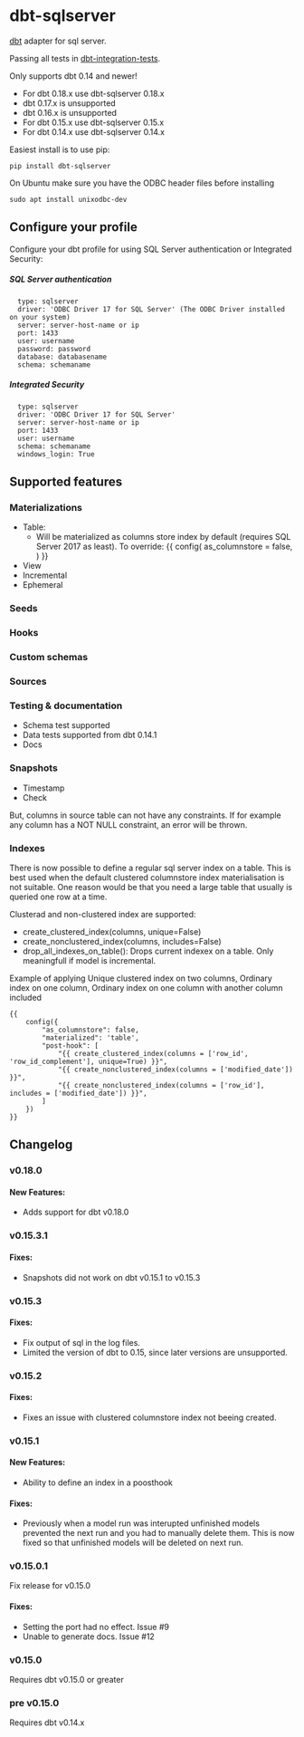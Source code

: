 # dbt-sqlserver
[dbt](https://www.getdbt.com) adapter for sql server.

Passing all tests in [dbt-integration-tests](https://github.com/fishtown-analytics/dbt-integration-tests/). 

Only supports dbt 0.14 and newer!
- For dbt 0.18.x use dbt-sqlserver 0.18.x
- dbt 0.17.x is unsupported
- dbt 0.16.x is unsupported
- For dbt 0.15.x use dbt-sqlserver 0.15.x
- For dbt 0.14.x use dbt-sqlserver 0.14.x


Easiest install is to use pip:

    pip install dbt-sqlserver

On Ubuntu make sure you have the ODBC header files before installing
    
    sudo apt install unixodbc-dev

## Configure your profile
Configure your dbt profile for using SQL Server authentication or Integrated Security:
##### SQL Server authentication 
      type: sqlserver
      driver: 'ODBC Driver 17 for SQL Server' (The ODBC Driver installed on your system)
      server: server-host-name or ip
      port: 1433
      user: username
      password: password
      database: databasename
      schema: schemaname

##### Integrated Security
      type: sqlserver
      driver: 'ODBC Driver 17 for SQL Server'
      server: server-host-name or ip
      port: 1433
      user: username
      schema: schemaname
      windows_login: True

## Supported features

### Materializations
- Table: 
    - Will be materialized as columns store index by default (requires SQL Server 2017 as least). To override:
{{
  config(
    as_columnstore = false,
  )
}}
- View
- Incremental
- Ephemeral

### Seeds

### Hooks

### Custom schemas

### Sources


### Testing & documentation
- Schema test supported
- Data tests supported from dbt 0.14.1
- Docs

### Snapshots
- Timestamp
- Check

But, columns in source table can not have any constraints. If for example any column has a NOT NULL constraint, an error will be thrown.

### Indexes
There is now possible to define a regular sql server index on a table. 
This is best used when the default clustered columnstore index materialisation is not suitable. 
One reason would be that you need a large table that usually is queried one row at a time.

Clusterad and non-clustered index are supported:
- create_clustered_index(columns, unique=False)
- create_nonclustered_index(columns, includes=False)
- drop_all_indexes_on_table(): Drops current indexex on a table. Only meaningfull if model is incremental.


Example of applying Unique clustered index on two columns, Ordinary index on one column, Ordinary index on one column with another column included

    {{
        config({
            "as_columnstore": false, 
            "materialized": 'table',
            "post-hook": [
                "{{ create_clustered_index(columns = ['row_id', 'row_id_complement'], unique=True) }}",
                "{{ create_nonclustered_index(columns = ['modified_date']) }}",
                "{{ create_nonclustered_index(columns = ['row_id'], includes = ['modified_date']) }}",
            ]
        })
    }}


## Changelog

### v0.18.0
#### New Features:
- Adds support for dbt v0.18.0

### v0.15.3.1

#### Fixes:
- Snapshots did not work on dbt v0.15.1 to v0.15.3

### v0.15.3

#### Fixes:
- Fix output of sql in the log files.
- Limited the version of dbt to 0.15, since later versions are unsupported.

### v0.15.2

#### Fixes:
- Fixes an issue with clustered columnstore index not beeing created.


### v0.15.1
#### New Features:
- Ability to define an index in a poosthook

#### Fixes:
- Previously when a model run was interupted unfinished models prevented the next run and you had to manually delete them. This is now fixed so that unfinished models will be deleted on next run.

### v0.15.0.1
Fix release for v0.15.0
#### Fixes:
- Setting the port had no effect. Issue #9
- Unable to generate docs. Issue #12

### v0.15.0
Requires dbt v0.15.0 or greater

### pre v0.15.0
Requires dbt v0.14.x
